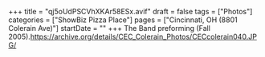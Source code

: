+++
title = "qj5oUdPSCVhXKAr58ESx.avif"
draft = false
tags = ["Photos"]
categories = ["ShowBiz Pizza Place"]
pages = ["Cincinnati, OH (8801 Colerain Ave)"]
startDate = ""
+++
The Band preforming (Fall 2005).https://archive.org/details/CEC_Colerain_Photos/CECcolerain040.JPG/
